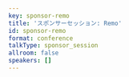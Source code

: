 ```yaml
---
key: sponsor-remo
title: 'スポンサーセッション: Remo'
id: sponsor-remo
format: conference
talkType: sponsor_session
allroom: false
speakers: []
---
```

